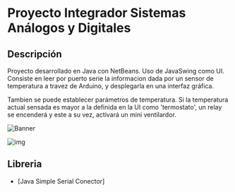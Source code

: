 # Proyecto Integrador Sistemas Análogos y Digitales

## Descripción
Proyecto desarrollado en Java con NetBeans. Uso de JavaSwing como UI.
Consiste en leer por puerto serie la informacion dada por un sensor de temperatura
a travez de Arduino, y desplegarla en una interfaz gráfica.

Tambien se puede establecer parámetros de temperatura. Si la temperatura actual sensada es mayor
a la definida en la UI como 'termostato', un relay se encenderá y este a su vez, activará un mini ventilardor.

![Banner](https://i.imgur.com/GSij7L9.png)

![img](https://i.imgur.com/bPIclTWl.png)

## Libreria
* [Java Simple Serial Conector]
